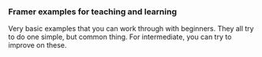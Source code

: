 ### Framer examples for teaching and learning

Very basic examples that you can work through with beginners. They all try to do one simple, but common thing. For intermediate, you can try to improve on these.